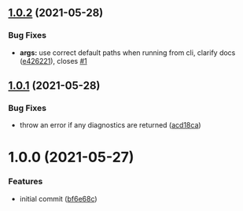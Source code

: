 ## [1.0.2](https://github.com/policyfly/vue-script-tsc/compare/v1.0.1...v1.0.2) (2021-05-28)


### Bug Fixes

* **args:** use correct default paths when running from cli, clarify docs ([e426221](https://github.com/policyfly/vue-script-tsc/commit/e4262216d409d46ca17a5ed3b24dc604367d237c)), closes [#1](https://github.com/policyfly/vue-script-tsc/issues/1)

## [1.0.1](https://github.com/policyfly/vue-script-tsc/compare/v1.0.0...v1.0.1) (2021-05-28)


### Bug Fixes

* throw an error if any diagnostics are returned ([acd18ca](https://github.com/policyfly/vue-script-tsc/commit/acd18ca4606db811f9e8d874e0d7e1674b6672a1))

# 1.0.0 (2021-05-27)


### Features

* initial commit ([bf6e68c](https://github.com/policyfly/vue-script-tsc/commit/bf6e68cf274e6cea8e0e0b0b1735d43177bdfae5))
